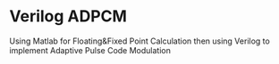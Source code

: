 # Verilog ADPCM
 Using Matlab for Floating&Fixed Point Calculation then using Verilog to implement Adaptive Pulse Code Modulation
